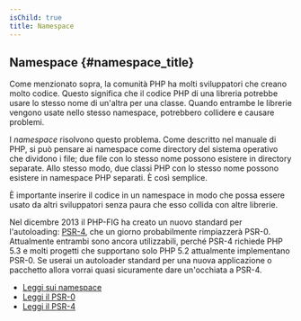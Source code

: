 ```yaml
---
isChild: true
title: Namespace
---
```


## Namespace {#namespace_title}

Come menzionato sopra, la comunità PHP ha molti sviluppatori che creano molto codice. Questo significa che il codice PHP
di una libreria potrebbe usare lo stesso nome di un'altra per una classe. Quando entrambe le librerie vengono usate
nello stesso namespace, potrebbero collidere e causare problemi.

I _namespace_ risolvono questo problema. Come descritto nel manuale di PHP, si può pensare ai namespace come directory
del sistema operativo che dividono i file; due file con lo stesso nome possono esistere in directory separate. Allo
stesso modo, due classi PHP con lo stesso nome possono esistere in namespace PHP separati. È così semplice.

È importante inserire il codice in un namespace in modo che possa essere usato da altri sviluppatori senza paura che
esso collida con altre librerie.

Nel dicembre 2013 il PHP-FIG ha creato un nuovo standard per l'autoloading: [PSR-4][psr4], che un giorno probabilmente
rimpiazzerà PSR-0. Attualmente entrambi sono ancora utilizzabili, perché PSR-4 richiede PHP 5.3 e molti progetti che
supportano solo PHP 5.2 attualmente implementano PSR-0. Se userai un autoloader standard per una nuova applicazione o
pacchetto allora vorrai quasi sicuramente dare un'occhiata a PSR-4.

* [Leggi sui namespace][namespaces]
* [Leggi il PSR-0][psr0]
* [Leggi il PSR-4][psr4]

[namespaces]: http://php.net/manual/en/language.namespaces.php
[psr0]: https://github.com/php-fig/fig-standards/blob/master/accepted/PSR-0.md
[psr4]: https://github.com/php-fig/fig-standards/blob/master/accepted/PSR-4-autoloader.md
